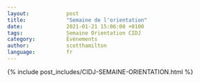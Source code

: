 ```yaml
---
layout:            post
title:             "Semaine de l'orientation"
date:              2021-01-21 15:06:00 +0100
tags:              Semaine Orientation CIDJ
category:          Évènements
author:            scotthamilton
language:          fr
---
```


{% include post_includes/CIDJ-SEMAINE-ORIENTATION.html %}
